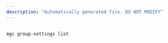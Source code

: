 ```yaml
---
description: "Automatically generated file. DO NOT MODIFY"
---
```


```bash

mgc group-settings list

```
